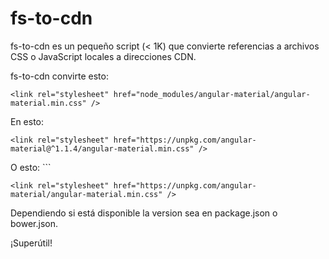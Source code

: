 # fs-to-cdn

fs-to-cdn es un pequeño script (< 1K) que convierte referencias a archivos CSS o JavaScript locales a direcciones CDN.

fs-to-cdn convirte esto:

```
<link rel="stylesheet" href="node_modules/angular-material/angular-material.min.css" />
```

En esto:

```
<link rel="stylesheet" href="https://unpkg.com/angular-material@^1.1.4/angular-material.min.css" />
```

O esto:
      ```
```
<link rel="stylesheet" href="https://unpkg.com/angular-material/angular-material.min.css" />
```

Dependiendo si está disponible la version sea en package.json o bower.json.


¡Superútil!
